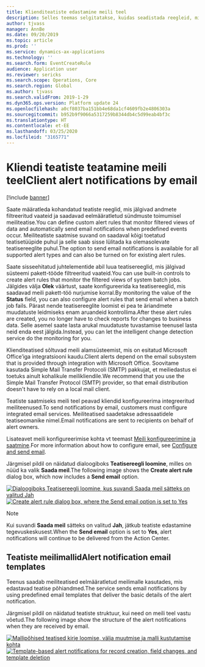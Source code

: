```yaml
---
title: Klienditeatiste edastamine meili teel
description: Selles teemas selgitatakse, kuidas seadistada reegleid, mis saadavad eelmääratletud sündmuste toimumisel meiliteatisi.
author: tjvass
manager: AnnBe
ms.date: 09/20/2019
ms.topic: article
ms.prod: ''
ms.service: dynamics-ax-applications
ms.technology: ''
ms.search.form: EventCreateRule
audience: Application user
ms.reviewer: sericks
ms.search.scope: Operations, Core
ms.search.region: Global
ms.author: tjvass
ms.search.validFrom: 2019-1-29
ms.dyn365.ops.version: Platform update 24
ms.openlocfilehash: a0cf8037ba151bb4e68da1cf4609fb2e4806303a
ms.sourcegitcommit: b952b9f9066a5317259b8344db4c5d99eab4bf3c
ms.translationtype: HT
ms.contentlocale: et-EE
ms.lasthandoff: 03/25/2020
ms.locfileid: "3165771"
---
```

# <a name="client-alert-notifications-by-email"></a><span data-ttu-id="b15ba-103">Kliendi teatiste teatamine meili teel</span><span class="sxs-lookup"><span data-stu-id="b15ba-103">Client alert notifications by email</span></span>

[!include [banner](../includes/banner.md)]

<span data-ttu-id="b15ba-104">Saate määratleda kohandatud teatiste reeglid, mis jälgivad andmete filtreeritud vaateid ja saadavad eelmääratletud sündmuste toimumisel meiliteatise.</span><span class="sxs-lookup"><span data-stu-id="b15ba-104">You can define custom alert rules that monitor filtered views of data and automatically send email notifications when predefined events occur.</span></span> <span data-ttu-id="b15ba-105">Meiliteatiste saatmise suvand on saadaval kõigi toetatud teatisetüüpide puhul ja selle saab sisse lülitada ka olemasolevate teatisereeglite puhul.</span><span class="sxs-lookup"><span data-stu-id="b15ba-105">The option to send email notifications is available for all supported alert types and can also be turned on for existing alert rules.</span></span>

<span data-ttu-id="b15ba-106">Saate sisseehitatud juhtelementide abil luua teatisereeglid, mis jälgivad süsteemi pakett-tööde filtreeritud vaateid.</span><span class="sxs-lookup"><span data-stu-id="b15ba-106">You can use built-in controls to create alert rules that monitor the filtered views of system batch jobs.</span></span> <span data-ttu-id="b15ba-107">Jälgides välja **Olek** väärtust, saate konfigureerida ka teatisereeglid, mis saadavad meili pakett-töö nurjumise korral.</span><span class="sxs-lookup"><span data-stu-id="b15ba-107">By monitoring the value of the **Status** field, you can also configure alert rules that send email when a batch job fails.</span></span> <span data-ttu-id="b15ba-108">Pärast nende teatisereeglite loomist ei pea te äriandmete muudatuste leidmiseks enam aruandeid kontrollima.</span><span class="sxs-lookup"><span data-stu-id="b15ba-108">After these alert rules are created, you no longer have to check reports for changes to business data.</span></span> <span data-ttu-id="b15ba-109">Selle asemel saate lasta arukal muudatuste tuvastamise teenusel lasta neid enda eest jälgida.</span><span class="sxs-lookup"><span data-stu-id="b15ba-109">Instead, you can let the intelligent change detection service do the monitoring for you.</span></span>

<span data-ttu-id="b15ba-110">Klienditeatised sõltuvad meili alamsüsteemist, mis on esitatud Microsoft Office’iga integratsiooni kaudu.</span><span class="sxs-lookup"><span data-stu-id="b15ba-110">Client alerts depend on the email subsystem that is provided through integration with Microsoft Office.</span></span> <span data-ttu-id="b15ba-111">Soovitame kasutada Simple Mail Transfer Protocoli (SMTP) pakkujat, et meiliedastus ei toetuks ainult kohalikule meilikliendile.</span><span class="sxs-lookup"><span data-stu-id="b15ba-111">We recommend that you use the Simple Mail Transfer Protocol (SMTP) provider, so that email distribution doesn't have to rely on a local mail client.</span></span>

<span data-ttu-id="b15ba-112">Teatiste saatmiseks meili teel peavad kliendid konfigureerima integreeritud meiliteenused.</span><span class="sxs-lookup"><span data-stu-id="b15ba-112">To send notifications by email, customers must configure integrated email services.</span></span> <span data-ttu-id="b15ba-113">Meiliteatised saadetakse adressaatidele teatiseomanike nimel.</span><span class="sxs-lookup"><span data-stu-id="b15ba-113">Email notifications are sent to recipients on behalf of alert owners.</span></span>

<span data-ttu-id="b15ba-114">Lisateavet meili konfigureerimise kohta vt teemast [Meili konfigureerimine ja saatmine](../organization-administration/configure-email.md).</span><span class="sxs-lookup"><span data-stu-id="b15ba-114">For more information about how to configure email, see [Configure and send email](../organization-administration/configure-email.md).</span></span>

<span data-ttu-id="b15ba-115">Järgmisel pildil on näidatud dialoogiboks **Teatisereegli loomine**, milles on nüüd ka valik **Saada meil**.</span><span class="sxs-lookup"><span data-stu-id="b15ba-115">The following image shows the **Create alert rule** dialog box, which now includes a **Send email** option.</span></span>

<span data-ttu-id="b15ba-116">[![Dialoogiboks Teatisereegli loomine, kus suvandi Saada meil sätteks on valitud Jah](./media/Create-alert-rule-form.png)](./media/Create-alert-rule-form.png)</span><span class="sxs-lookup"><span data-stu-id="b15ba-116">[![Create alert rule dialog box, where the Send email option is set to Yes](./media/Create-alert-rule-form.png)](./media/Create-alert-rule-form.png)</span></span>

> [!NOTE]
> <span data-ttu-id="b15ba-117">Kui suvandi **Saada meil** sätteks on valitud **Jah**, jätkub teatiste edastamine tegevuskeskusest.</span><span class="sxs-lookup"><span data-stu-id="b15ba-117">When the **Send email** option is set to **Yes**, alert notifications will continue to be delivered from the Action Center.</span></span>

## <a name="alert-notification-email-templates"></a><span data-ttu-id="b15ba-118">Teatiste meilimallid</span><span class="sxs-lookup"><span data-stu-id="b15ba-118">Alert notification email templates</span></span>

<span data-ttu-id="b15ba-119">Teenus saadab meiliteatised eelmääratletud meilimalle kasutades, mis edastavad teatise põhiandmed.</span><span class="sxs-lookup"><span data-stu-id="b15ba-119">The service sends email notifications by using predefined email templates that deliver the basic details of the alert notification.</span></span>

<span data-ttu-id="b15ba-120">Järgmisel pildil on näidatud teatiste struktuur, kui need on meili teel vastu võetud.</span><span class="sxs-lookup"><span data-stu-id="b15ba-120">The following image show the structure of the alert notifications when they are received by email.</span></span>

<span data-ttu-id="b15ba-121">[![Mallipõhised teatised kirje loomise, välja muutmise ja malli kustutamise kohta](./media/Alert-email-templates.png)](./media/Alert-email-templates.png)</span><span class="sxs-lookup"><span data-stu-id="b15ba-121">[![Template-based alert notifications for record creation, field changes, and template deletion](./media/Alert-email-templates.png)](./media/Alert-email-templates.png)</span></span>
